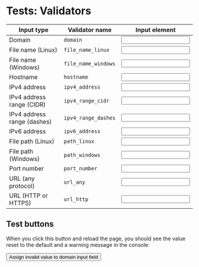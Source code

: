 # Tests: Validators

Input type | Validator name | Input element
---|---|---
Domain | `domain` | <input data-input-for="VALIDATOR_DOMAIN">
File name (Linux) | `file_name_linux` | <input data-input-for="VALIDATOR_FILE_LINUX">
File name (Windows) | `file_name_windows` | <input data-input-for="VALIDATOR_FILE_WINDOWS">
Hostname | `hostname` | <input data-input-for="VALIDATOR_HOSTNAME">
IPv4 address | `ipv4_address` | <input data-input-for="VALIDATOR_IPV4_ADDRESS">
IPv4 address range (CIDR) | `ipv4_range_cidr` | <input data-input-for="VALIDATOR_IPV4_CIDR">
IPv4 address range (dashes) | `ipv4_range_dashes` | <input data-input-for="VALIDATOR_IPV4_DASHES">
IPv6 address | `ipv6_address` | <input data-input-for="VALIDATOR_IPV6_ADDRESS">
File path (Linux) | `path_linux` | <input data-input-for="VALIDATOR_PATH_LINUX">
File path (Windows) | `path_windows` | <input data-input-for="VALIDATOR_PATH_WINDOWS">
Port number | `port_number` | <input data-input-for="VALIDATOR_PORT">
URL (any protocol) | `url_any` | <input data-input-for="VALIDATOR_URL_ANY">
URL (HTTP or HTTPS) | `url_http` | <input data-input-for="VALIDATOR_URL_HTTP">

## Test buttons

When you click this button and reload the page, you should see the value reset to the default and a warning message in the console:

<button class="md-button md-button--primary" onclick="localStorage.setItem('VALIDATOR_DOMAIN', 'not-a-valid/domain.')">Assign invalid value to domain input field</button>

